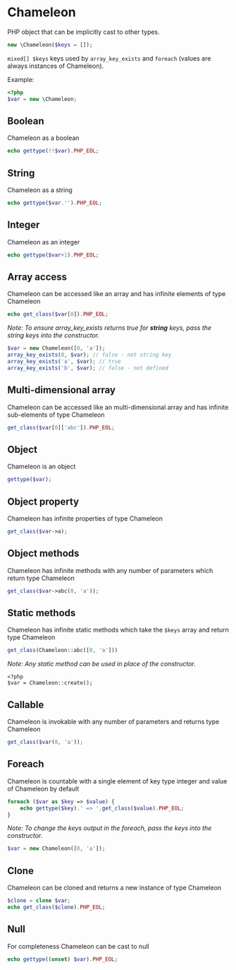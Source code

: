 # Chameleon

PHP object that can be implicitly cast to other types.

``` php
new \Chameleon($keys = []);
```

`mixed[] $keys` keys used by `array_key_exists` and `foreach` (values are always instances of Chameleon).

Example:

```php
<?php
$var = new \Chameleon;
```

## Boolean
Chameleon as a boolean

``` php
echo gettype(!!$var).PHP_EOL;
```

## String
Chameleon as a string

``` php
echo gettype($var.'').PHP_EOL;
```

## Integer
Chameleon as an integer

``` php
echo gettype($var+1).PHP_EOL;
```

## Array access
Chameleon can be accessed like an array and has infinite elements of type Chameleon

``` php
echo get_class($var[0]).PHP_EOL;
```

_Note: To ensure array_key_exists returns true for **string** keys, pass the string keys into the constructor._

``` php
$var = new Chameleon([0, 'a']);
array_key_exists(0, $var); // false - not string key
array_key_exists('a', $var); // true
array_key_exists('b', $var); // false - not defined
```

## Multi-dimensional array
Chameleon can be accessed like an multi-dimensional array and has infinite sub-elements of type Chameleon

```php
get_class($var[0]['abc']).PHP_EOL;
```

## Object
Chameleon is an object

```php
gettype($var);
```

## Object property
Chameleon has infinite properties of type Chameleon

```php
get_class($var->a);
```

## Object methods
Chameleon has infinite methods with any number of parameters which return type Chameleon

```php
get_class($var->abc(0, 'a'));
```

## Static methods
Chameleon has infinite static methods which take the `$keys` array and return type Chameleon

``` php
get_class(Chameleon::abc([0, 'a']))
```

_Note: Any static method can be used in place of the constructor._

```
<?php
$var = Chameleon::create();
```

## Callable
Chameleon is invokable with any number of parameters and returns type Chameleon

```php
get_class($var(0, 'a'));
```

## Foreach
Chameleon is countable with a single element of key type integer and value of Chameleon by default

```php
foreach ($var as $key => $value) {
    echo gettype($key).' => '.get_class($value).PHP_EOL;
}
```

_Note: To change the keys output in the foreach, pass the keys into the constructor._

``` php
$var = new Chameleon([0, 'a']);
```

## Clone
Chameleon can be cloned and returns a new instance of type Chameleon

``` php
$clone = clone $var;
echo get_class($clone).PHP_EOL;
```

## Null
For completeness Chameleon can be cast to null

``` php
echo gettype((unset) $var).PHP_EOL;
